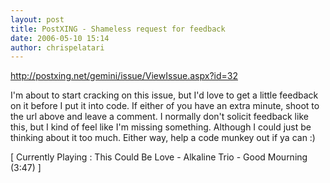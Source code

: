 ```yaml
---
layout: post
title: PostXING - Shameless request for feedback
date: 2006-05-10 15:14
author: chrispelatari
---
```


<p><a href="http://postxing.net/gemini/issue/ViewIssue.aspx?id=32">http://postxing.net/gemini/issue/ViewIssue.aspx?id=32</a></p>
<p>I'm about to start cracking on this issue, but I'd love to get a little
feedback on it before I put it into code. If either of you have an extra minute,
shoot to the url above and leave a comment. I normally don't solicit feedback
like this, but I kind of feel like I'm missing something. Although I could just
be thinking about it too much. Either way, help a code munkey out if ya can
:)</p>
<p class="media">[ Currently Playing : This Could Be Love - Alkaline Trio - Good
Mourning (3:47) ]</p>
